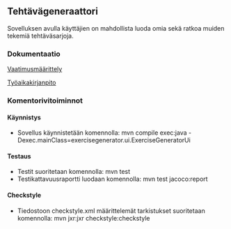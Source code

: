 ## Tehtävägeneraattori

Sovelluksen avulla käyttäjien on mahdollista luoda omia sekä ratkoa muiden tekemiä tehtäväsarjoja.


### Dokumentaatio

[Vaatimusmäärittely](https://github.com/nettivastaava/ot-harjoitustyo/blob/master/Tehtavageneraattori/dokumentaatio/vaatimusmaarittely.md)

[Työaikakirjanpito](https://github.com/nettivastaava/ot-harjoitustyo/blob/master/Tehtavageneraattori/dokumentaatio/tuntikirjanpito.md)

### Komentorivitoiminnot

#### Käynnistys
- Sovellus käynnistetään komennolla: mvn compile exec:java -Dexec.mainClass=exercisegenerator.ui.ExerciseGeneratorUi

#### Testaus
- Testit suoritetaan komennolla: mvn test
- Testikattavuusraportti luodaan komennolla: mvn test jacoco:report
  
#### Checkstyle
- Tiedostoon checkstyle.xml määrittelemät tarkistukset suoritetaan komennolla: mvn jxr:jxr checkstyle:checkstyle



